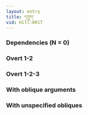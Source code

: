 ```yaml
---
layout: entry
title: དཀྲུག་
vid: Hill:0017
---
```

### Dependencies (N = 0)


### Overt 1-2


### Overt 1-2-3


### With oblique arguments


### With unspecified obliques
